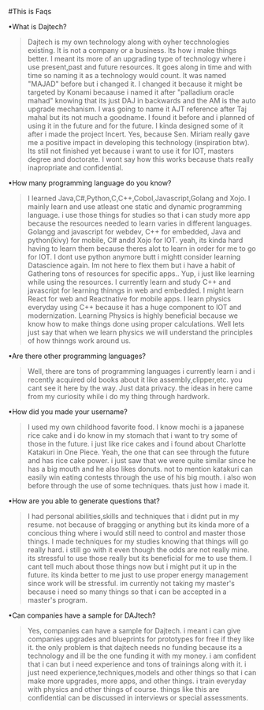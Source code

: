 #This is Faqs

•What is Dajtech?

>Dajtech is my own technology along with oyher tecchnologies existing.
It is not a company or a business. Its how i make things better. 
I meant its more of an upgrading type of technology where i use present,past and future resources.
It goes along in time and with time so naming it as a technology would count.
It was named "MAJAD" before but i changed it.
I changed it because it might be targeted by Konami becaause i named it after "palladium oracle mahad"
knowing that its just DAJ in backwards and the AM is the auto upgrade mechanism.
I was going to name it AJT reference after Taj mahal but its not much a goodname.
I found it before and i planned of using it in the future and for the future.
I kinda designed some of it after i made the project Incert.
Yes, because Sen. Miriam really gave me a positive impact in developing this technology (inspiration btw).
Its still not finished yet because i want to use it for IOT, masters degree and doctorate.
I wont say how this works because thats really inapropriate and confidential.

•How many programming language do you know?

>I learned Java,C#,Python,C,C++,Cobol,Javascript,Golang and Xojo.
I mainly learn and use atleast one static and dynamic programming language.
i use those things for studies so that i can study more app because the resources needed to learn varies in different languages.
Golangg and javascript for webdev,  C++ for embedded, Java and python(kivy) for mobile, C# andd Xojo for IOT.
yeah, its kinda hard having to learn them because theres alot to learn in order for me to go for IOT.
I dont use python anymore butt i mightt consider learning Datascience again.
Im not here to flex them but i have a habit of Gathering tons of resources for specific apps.. 
Yup, i just like learning while using the resources.
I currently learn and study C++ and javascript for learning thinngs in web  and embedded.
I might learn React for web and Reactnative for mobile apps.
I learn physics everyday using C++ because it has a huge component to IOT and modernization.
Learning Physics is highly beneficial because we know how to make things done using proper calculations.
Well lets just say that when we learn physics we will understand the principles of how thinngs work around us.

•Are there other programming languages?

>Well, there are tons of programming languages i currently learn i and i recently acquired old books about it like assembly,clipper,etc.
you cant see it here by the way.
Just data privacy. 
the ideas in here came from my curiosity while i do my thing through hardwork. 

•How did you made your username?

>I used my own childhood favorite food. 
I know mochi is a japanese rice cake and i do know in my stomach that i want to try some of those in the future.
i just like rice cakes and i found about Charlotte Katakuri in One Piece.
Yeah, the one that can see through the future and has rice cake power.
i just saw that we were quite similar since he has a big mouth and he also likes donuts.
not to mention katakuri can easily win eating contests through the use of his big mouth.
i also won before through the use of some techniques.
thats just how i made it.

•How are you able to generate questions that?

>I had personal abilities,skills and techniques that i didnt put in my resume.
not because of bragging or anything but its kinda more of a concious thing where i would still need to control and master those things.
I made techniques for my studies knowing that things will go really hard.
i still go with it even though the odds are not really mine.
its stressful to use those really but its beneficial for me to use them.
I cant tell much about those things now but i might put it up in the future.
its kinda better to me just to use proper energy management since work will be stressful.
im currently not taking my master's because i need so many things so that i can be accepted in a master's program.

•Can companies have a sample for DAJtech?

>Yes, companies can have a sample for Dajtech. 
i meant i can give companies upgrades and blueprints for prototypes for free if they like it.
the only problem is that dajtech needs no funding because its a technology and ill be the one funding it with my money.
i am confident that i can but i need experience and tons of trainings along with it.
i just need experience,techniques,models and other things so that i can make more upgrades, more apps, and other things.
i train everyday with physics and other things of course.
things like this are confidential can be discussed in interviews or special assessments.


